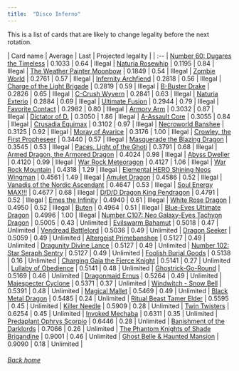 ```yaml
---
title:  "Disco Inferno"
---
```


This is a list of cards that are likely to change legality before the next rotation.

| Card name | Average | Last | Projected legality |
| :-- |
[Number 60: Dugares the Timeless](https://db.ygoprodeck.com/card/?search=Number%2060:%20Dugares%20the%20Timeless) | 0.1033 | 0.64 | Illegal |
[Naturia Rosewhip](https://db.ygoprodeck.com/card/?search=Naturia%20Rosewhip) | 0.1195 | 0.84 | Illegal |
[The Weather Painter Moonbow](https://db.ygoprodeck.com/card/?search=The%20Weather%20Painter%20Moonbow) | 0.1849 | 0.54 | Illegal |
[Zombie World](https://db.ygoprodeck.com/card/?search=Zombie%20World) | 0.2761 | 0.57 | Illegal |
[Infernity Archfiend](https://db.ygoprodeck.com/card/?search=Infernity%20Archfiend) | 0.2818 | 0.56 | Illegal |
[Charge of the Light Brigade](https://db.ygoprodeck.com/card/?search=Charge%20of%20the%20Light%20Brigade) | 0.2819 | 0.59 | Illegal |
[B-Buster Drake](https://db.ygoprodeck.com/card/?search=B-Buster%20Drake) | 0.2826 | 0.65 | Illegal |
[C-Crush Wyvern](https://db.ygoprodeck.com/card/?search=C-Crush%20Wyvern) | 0.2841 | 0.63 | Illegal |
[Naturia Exterio](https://db.ygoprodeck.com/card/?search=Naturia%20Exterio) | 0.2884 | 0.69 | Illegal |
[Ultimate Fusion](https://db.ygoprodeck.com/card/?search=Ultimate%20Fusion) | 0.2944 | 0.79 | Illegal |
[Favorite Contact](https://db.ygoprodeck.com/card/?search=Favorite%20Contact) | 0.2982 | 0.80 | Illegal |
[Armory Arm](https://db.ygoprodeck.com/card/?search=Armory%20Arm) | 0.3032 | 0.87 | Illegal |
[Dictator of D.](https://db.ygoprodeck.com/card/?search=Dictator%20of%20D.) | 0.3050 | 1.86 | Illegal |
[A-Assault Core](https://db.ygoprodeck.com/card/?search=A-Assault%20Core) | 0.3055 | 0.84 | Illegal |
[Crusadia Equimax](https://db.ygoprodeck.com/card/?search=Crusadia%20Equimax) | 0.3102 | 0.97 | Illegal |
[Necroworld Banshee](https://db.ygoprodeck.com/card/?search=Necroworld%20Banshee) | 0.3125 | 0.92 | Illegal |
[Moray of Avarice](https://db.ygoprodeck.com/card/?search=Moray%20of%20Avarice) | 0.3176 | 1.00 | Illegal |
[Crowley, the First Propheseer](https://db.ygoprodeck.com/card/?search=Crowley,%20the%20First%20Propheseer) | 0.3440 | 0.57 | Illegal |
[Masquerade the Blazing Dragon](https://db.ygoprodeck.com/card/?search=Masquerade%20the%20Blazing%20Dragon) | 0.3545 | 0.53 | Illegal |
[Paces, Light of the Ghoti](https://db.ygoprodeck.com/card/?search=Paces,%20Light%20of%20the%20Ghoti) | 0.3791 | 0.68 | Illegal |
[Armed Dragon, the Armored Dragon](https://db.ygoprodeck.com/card/?search=Armed%20Dragon,%20the%20Armored%20Dragon) | 0.4024 | 0.98 | Illegal |
[Abyss Dweller](https://db.ygoprodeck.com/card/?search=Abyss%20Dweller) | 0.4120 | 0.99 | Illegal |
[War Rock Meteoragon](https://db.ygoprodeck.com/card/?search=War%20Rock%20Meteoragon) | 0.4127 | 1.06 | Illegal |
[War Rock Mountain](https://db.ygoprodeck.com/card/?search=War%20Rock%20Mountain) | 0.4318 | 1.29 | Illegal |
[Elemental HERO Shining Neos Wingman](https://db.ygoprodeck.com/card/?search=Elemental%20HERO%20Shining%20Neos%20Wingman) | 0.4561 | 1.49 | Illegal |
[Amulet Dragon](https://db.ygoprodeck.com/card/?search=Amulet%20Dragon) | 0.4586 | 0.52 | Illegal |
[Vanadis of the Nordic Ascendant](https://db.ygoprodeck.com/card/?search=Vanadis%20of%20the%20Nordic%20Ascendant) | 0.4647 | 0.53 | Illegal |
[Soul Energy MAX!!!](https://db.ygoprodeck.com/card/?search=Soul%20Energy%20MAX!!!) | 0.4677 | 0.68 | Illegal |
[D/D/D Dragon King Pendragon](https://db.ygoprodeck.com/card/?search=D/D/D%20Dragon%20King%20Pendragon) | 0.4791 | 0.52 | Illegal |
[Emes the Infinity](https://db.ygoprodeck.com/card/?search=Emes%20the%20Infinity) | 0.4940 | 0.61 | Illegal |
[White Rose Dragon](https://db.ygoprodeck.com/card/?search=White%20Rose%20Dragon) | 0.4950 | 0.52 | Illegal |
[Buten](https://db.ygoprodeck.com/card/?search=Buten) | 0.4964 | 0.51 | Illegal |
[Blue-Eyes Ultimate Dragon](https://db.ygoprodeck.com/card/?search=Blue-Eyes%20Ultimate%20Dragon) | 0.4996 | 1.00 | Illegal |
[Number C107: Neo Galaxy-Eyes Tachyon Dragon](https://db.ygoprodeck.com/card/?search=Number%20C107:%20Neo%20Galaxy-Eyes%20Tachyon%20Dragon) | 0.5005 | 0.43 | Unlimited |
[Evilswarm Bahamut](https://db.ygoprodeck.com/card/?search=Evilswarm%20Bahamut) | 0.5018 | 0.47 | Unlimited |
[Vendread Battlelord](https://db.ygoprodeck.com/card/?search=Vendread%20Battlelord) | 0.5036 | 0.49 | Unlimited |
[Dragon Seeker](https://db.ygoprodeck.com/card/?search=Dragon%20Seeker) | 0.5059 | 0.49 | Unlimited |
[Altergeist Primebanshee](https://db.ygoprodeck.com/card/?search=Altergeist%20Primebanshee) | 0.5127 | 0.49 | Unlimited |
[Dragunity Divine Lance](https://db.ygoprodeck.com/card/?search=Dragunity%20Divine%20Lance) | 0.5127 | 0.49 | Unlimited |
[Number 102: Star Seraph Sentry](https://db.ygoprodeck.com/card/?search=Number%20102:%20Star%20Seraph%20Sentry) | 0.5127 | 0.49 | Unlimited |
[Foolish Burial Goods](https://db.ygoprodeck.com/card/?search=Foolish%20Burial%20Goods) | 0.5138 | 0.16 | Unlimited |
[Charging Gaia the Fierce Knight](https://db.ygoprodeck.com/card/?search=Charging%20Gaia%20the%20Fierce%20Knight) | 0.5141 | 0.27 | Unlimited |
[Lullaby of Obedience](https://db.ygoprodeck.com/card/?search=Lullaby%20of%20Obedience) | 0.5141 | 0.48 | Unlimited |
[Ghostrick-Go-Round](https://db.ygoprodeck.com/card/?search=Ghostrick-Go-Round) | 0.5169 | 0.46 | Unlimited |
[Dragonmaid Ernus](https://db.ygoprodeck.com/card/?search=Dragonmaid%20Ernus) | 0.5264 | 0.49 | Unlimited |
[Majespecter Cyclone](https://db.ygoprodeck.com/card/?search=Majespecter%20Cyclone) | 0.5371 | 0.37 | Unlimited |
[Windwitch - Snow Bell](https://db.ygoprodeck.com/card/?search=Windwitch%20-%20Snow%20Bell) | 0.5391 | 0.48 | Unlimited |
[Magical Mallet](https://db.ygoprodeck.com/card/?search=Magical%20Mallet) | 0.5469 | 0.49 | Unlimited |
[Black Metal Dragon](https://db.ygoprodeck.com/card/?search=Black%20Metal%20Dragon) | 0.5485 | 0.24 | Unlimited |
[Ritual Beast Tamer Elder](https://db.ygoprodeck.com/card/?search=Ritual%20Beast%20Tamer%20Elder) | 0.5595 | 0.45 | Unlimited |
[Killer Needle](https://db.ygoprodeck.com/card/?search=Killer%20Needle) | 0.5909 | 0.28 | Unlimited |
[Twin Twisters](https://db.ygoprodeck.com/card/?search=Twin%20Twisters) | 0.6254 | 0.45 | Unlimited |
[Invoked Mechaba](https://db.ygoprodeck.com/card/?search=Invoked%20Mechaba) | 0.6311 | 0.35 | Unlimited |
[Predaplant Ophrys Scorpio](https://db.ygoprodeck.com/card/?search=Predaplant%20Ophrys%20Scorpio) | 0.6446 | 0.28 | Unlimited |
[Banishment of the Darklords](https://db.ygoprodeck.com/card/?search=Banishment%20of%20the%20Darklords) | 0.7066 | 0.26 | Unlimited |
[The Phantom Knights of Shade Brigandine](https://db.ygoprodeck.com/card/?search=The%20Phantom%20Knights%20of%20Shade%20Brigandine) | 0.9001 | 0.46 | Unlimited |
[Ghost Belle & Haunted Mansion](https://db.ygoprodeck.com/card/?search=Ghost%20Belle%20%26%20Haunted%20Mansion) | 0.9090 | 0.18 | Unlimited |

###### [Back home](index)